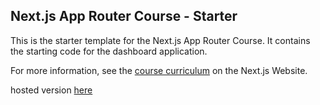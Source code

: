 ## Next.js App Router Course - Starter

This is the starter template for the Next.js App Router Course. It contains the starting code for the dashboard application.

For more information, see the [course curriculum](https://nextjs.org/learn) on the Next.js Website.

hosted version [here](https://nextjs-dashboard-git-main-reed-mcdaniels-projects.vercel.app/)
